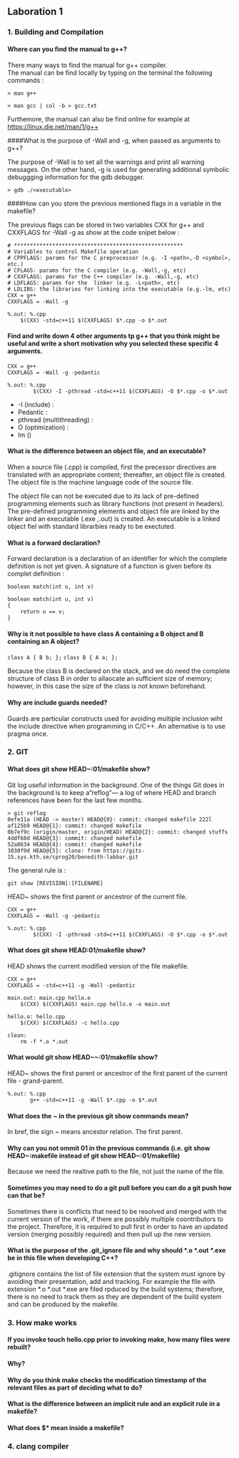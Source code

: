 ## Laboration 1

### 1. Building and Compilation

#### Where can you find the manual to g++?

There many ways to find the manual for g++ compiler.  
The manual can be find locally by typing on the terminal the following commands : 
```
> man g++
```

```
> man gcc | col -b > gcc.txt
```

Furthemore, the manual can also be find online for example at  https://linux.die.net/man/1/g++


####What is the purpose of -Wall and -g, when passed as arguments to g++?

The purpose of  -Wall is to set all the warnings and print all warning messages.
On the other hand, -g is used for  generating additional symbolic debuggging information for the  gdb debugger.

```
> gdb ./<executable>
```

####How can you store the previous mentioned flags in a variable in the makefile?

The previous flags can be stored in two variables CXX  for g++
and CXXFLAGS  for  -Wall -g as show at the code snipet below :

```
# *****************************************************
# Variables to control Makefile operation
# CPPFLAGS: params for the C preprocessor (e.g. -I <path>,-D <symbol>, etc.)
# CFLAGS: params for the C compiler (e.g. -Wall,-g, etc)
# CXXFLAGS: params for the C++ compiler (e.g. -Wall,-g, etc)
# LDFLAGS: params for the  linker (e.g. -L<path>, etc)
# LDLIBS: the libraries for linking into the executable (e.g.-lm, etc)
CXX = g++
CXXFLAGS = -Wall -g

%.out: %.cpp
	$(CXX) -std=c++11 $(CXXFLAGS) $*.cpp -o $*.out

```
#### Find and write down 4 other arguments tp g++ that you think might be useful and write a short motivation why you selected these specific 4 arguments.
```
CXX = g++
CXXFLAGS = -Wall -g -pedantic

%.out: %.cpp
		$(CXX) -I -pthread -std=c++11 $(CXXFLAGS) -O $*.cpp -o $*.out

```

- -I (include) :
- Pedantic : 
- pthread (multithreading) :
- O (optimization) :
- lm ()



#### What is the difference between an object file, and an executable?

When a source file (.cpp) is compiled, first the precessor directives are translated with an appropriate content; thereafter,  an object file is created. The object file is the machine language code of the source file.

The object file can not be executed due to its lack of pre-defined programming elements such as library functions (not present in headers). The pre-defined programming elements  and object file are linked by the linker and an executable (.exe ,.out) is created. An executable is a linked object fiel with standard librarbies ready to be exectuted. 

#### What is a forward declaration?

Forward declaration is a declaration of an identifier for which the complete definition is not yet given. A signature of a function is given before its complet definition :

```
boolean match(int u, int v)

boolean match(int u, int v)
{
 	return u == v;
}
```

#### Why is it not possible to have class A containing a B object and B containing an A object?

`class A { B b; };`
`class B { A a; };`

Because the class B is declared on the stack, and we do need the complete structure of class B in order to allaocate an sufficient size of memory; however, in this case the size of the class is not known beforehand.

#### Why are include guards needed?

Guards are   particular constructs used for avoiding multiple inclusion wiht the include directive when programming in  C/C++. An alternative is to use pragma once. 


### 2. GIT


#### What does git show HEAD~:01/makefile show?

Git log useful information in the background. One of the things Git does in the background is to keep a“reflog”— a log of where  HEAD
and branch references have been for the last few months. 
```
> git reflog
0efe11a (HEAD -> master) HEAD@{0}: commit: changed makefile 222l
af125b9 HEAD@{1}: commit: changed makefile
0b7ef9c (origin/master, origin/HEAD) HEAD@{2}: commit: changed stuffs
4ddf68d HEAD@{3}: commit: changed makefile
52a8634 HEAD@{4}: commit: changed makefile
3030f9d HEAD@{5}: clone: from https://gits-15.sys.kth.se/cprog20/benedith-labbar.git
```
The general rule is : 

```
git show [REVISION]:[FILENAME]
```
HEAD~ shows the first parent or ancestror of the current file. 

```
CXX = g++
CXXFLAGS = -Wall -g -pedantic

%.out: %.cpp
        $(CXX) -I -pthread -std=c++11 $(CXXFLAGS) -O $*.cpp -o $*.out
```

#### What does git show HEAD:01/makefile show?

HEAD shows the current modified version of the file makefile. 

```
CXX = g++
CXXFLAGS = -std=c++11 -g -Wall -pedantic

main.out: main.cpp hello.o
	$(CXX) $(CXXFLAGS) main.cpp hello.o -o main.out
	
hello.o: hello.cpp
	$(CXX) $(CXXFLAGS) -c hello.cpp
	
clean:
	rm -f *.o *.out
```

#### What would git show HEAD~~:01/makefile show?

HEAD~ shows the first parent or ancestror of the first parent of the current file - grand-parent. 

```
%.out: %.cpp
       g++ -std=c++11 -g -Wall $*.cpp -o $*.out
```

#### What does the ~ in the previous git show commands mean?

In bref, the sign ~ means ancestor relation. The first parent. 

#### Why can you not ommit 01 in the previous commands (i.e. git show HEAD~:makefile instead of git show HEAD~:01/makefile)

Because we need the realtive path to the file, not just the name of the file. 

#### Sometimes you may need to do a git pull before you can do a git push how can that be?

Sometimes there is conflicts that need to be resolved and merged with the current version of the work, if there are possibly multiple coontributors to the project. Therefore, it is required to pull first in order to have an updated version (merging possibly required) and then pull up the new version. 

#### What is the purpose of the .git_ignore file and why should *.o *.out *.exe be in this file when developing C++?

.gitignore contains the list of file extension that the system must ignore by avoiding their presentation, add and tracking. For example the file with extension *.o *.out *.exe  are filed rpduced by the build systems; therefore, there is no need to track them as they are dependent of the build system and can be produced by the makefile. 


### 3.  How make works

#### If you invoke touch hello.cpp prior to invoking make, how many files were rebuilt?
#### Why?
#### Why do you think make checks the modification timestamp of the relevant files as part of deciding what to do?
#### What is the difference between an implicit rule and an explicit rule in a makefile?
#### What does $* mean inside a makefile?

### 4.  clang compiler
